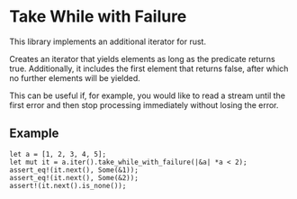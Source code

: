 # Take While with Failure

This library implements an additional iterator for rust.

Creates an iterator that yields elements as long as the predicate returns true.
Additionally, it includes the first element that returns false, after which no further
elements will be yielded.

This can be useful if, for example, you would like to read a stream until the first error
and then stop processing immediately without losing the error.

## Example

```
let a = [1, 2, 3, 4, 5];
let mut it = a.iter().take_while_with_failure(|&a| *a < 2);
assert_eq!(it.next(), Some(&1));
assert_eq!(it.next(), Some(&2));
assert!(it.next().is_none());
```
